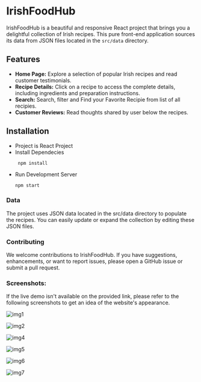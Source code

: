 # IrishFoodHub

IrishFoodHub is a beautiful and responsive React project that brings you a delightful collection of Irish recipes. This pure front-end application sources its data from JSON files located in the `src/data` directory.

## Features

- **Home Page:** Explore a selection of popular Irish recipes and read customer testimonials.
- **Recipe Details:** Click on a recipe to access the complete details, including ingredients and preparation instructions.
- **Search:** Search, filter and Find your Favorite Recipie from list of all recipies.
- **Customer Reviews:** Read thoughts shared by user below the recipes.

## Installation

- Project is React Project
- Install Dependecies 
  ```
   npm install
  ```
- Run Development Server 
  ```
  npm start
  ```
  
### Data
The project uses JSON data located in the src/data directory to populate the recipes. You can easily update or expand the collection by editing these JSON files.

### Contributing
We welcome contributions to IrishFoodHub. If you have suggestions, enhancements, or want to report issues, please open a GitHub issue or submit a pull request.

### Screenshots:
If the live demo isn't available on the provided link, please refer to the following screenshots to get an idea of the website's appearance.  

![img1](https://github.com/tareeb/IrishRecipies/assets/67794123/f4a1736e-e6de-436e-8587-d8d0d63f42b5)

![img2](https://github.com/tareeb/IrishRecipies/assets/67794123/a636b9cb-542d-4a55-8626-54b04e023c41)

![img4](https://github.com/tareeb/IrishRecipies/assets/67794123/d401d26f-305e-43e5-b8a8-a9e452f34ef6)

![img5](https://github.com/tareeb/IrishRecipies/assets/67794123/b36ceca8-24a1-400f-95c2-82137f19cef1)

![img6](https://github.com/tareeb/IrishRecipies/assets/67794123/e89f1ce0-6dd7-4f21-a327-debabcb23038)

![img7](https://github.com/tareeb/IrishRecipies/assets/67794123/1c4c0566-325b-4c23-b15f-11d050eb7ff9)
